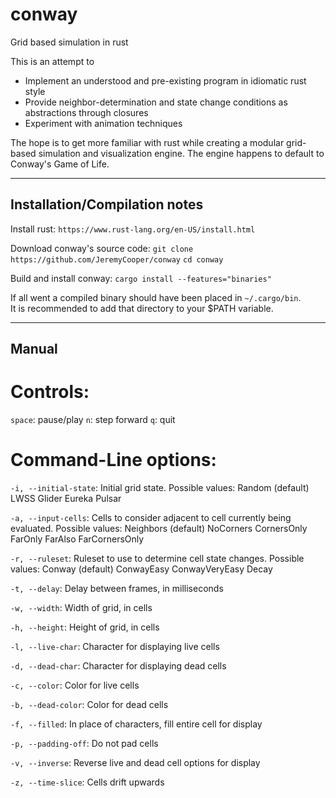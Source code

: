 # conway
Grid based simulation in rust  
  
This is an attempt to
* Implement an understood and pre-existing program in idiomatic rust style 
* Provide neighbor-determination and state change conditions as abstractions through closures
* Experiment with animation techniques

The hope is to get more familiar with rust while creating a modular grid-based simulation and visualization engine.
The engine happens to default to Conway's Game of Life.

---
## Installation/Compilation notes
Install rust:
`https://www.rust-lang.org/en-US/install.html`

Download conway's source code:
`git clone https://github.com/JeremyCooper/conway`
`cd conway`

Build and install conway:
`cargo install --features="binaries"`

If all went a compiled binary should have been placed in `~/.cargo/bin`.  
It is recommended to add that directory to your $PATH variable.

---
## Manual

# Controls:

`space`: pause/play
`n`: step forward
`q`: quit


# Command-Line options:

`-i, --initial-state`: Initial grid state.
    Possible values:
        Random (default)
        LWSS
        Glider
        Eureka
        Pulsar

`-a, --input-cells`: Cells to consider adjacent to cell currently being evaluated.
    Possible values:
        Neighbors (default)
        NoCorners
        CornersOnly
        FarOnly
        FarAlso
        FarCornersOnly

`-r, --ruleset`: Ruleset to use to determine cell state changes.
    Possible values:
        Conway (default)
        ConwayEasy
        ConwayVeryEasy
        Decay

`-t, --delay`: Delay between frames, in milliseconds

`-w, --width`: Width of grid, in cells

`-h, --height`: Height of grid, in cells

`-l, --live-char`: Character for displaying live cells

`-d, --dead-char`: Character for displaying dead cells

`-c, --color`: Color for live cells

`-b, --dead-color`: Color for dead cells

`-f, --filled`: In place of characters, fill entire cell for display

`-p, --padding-off`: Do not pad cells

`-v, --inverse`: Reverse live and dead cell options for display

`-z, --time-slice`: Cells drift upwards
